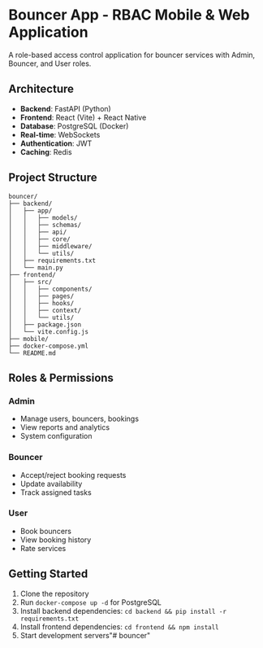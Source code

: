 # Bouncer App - RBAC Mobile & Web Application

A role-based access control application for bouncer services with Admin, Bouncer, and User roles.

## Architecture

- **Backend**: FastAPI (Python)
- **Frontend**: React (Vite) + React Native
- **Database**: PostgreSQL (Docker)
- **Real-time**: WebSockets
- **Authentication**: JWT
- **Caching**: Redis

## Project Structure

```
bouncer/
├── backend/
│   ├── app/
│   │   ├── models/
│   │   ├── schemas/
│   │   ├── api/
│   │   ├── core/
│   │   ├── middleware/
│   │   └── utils/
│   ├── requirements.txt
│   └── main.py
├── frontend/
│   ├── src/
│   │   ├── components/
│   │   ├── pages/
│   │   ├── hooks/
│   │   ├── context/
│   │   └── utils/
│   ├── package.json
│   └── vite.config.js
├── mobile/
├── docker-compose.yml
└── README.md
```

## Roles & Permissions

### Admin
- Manage users, bouncers, bookings
- View reports and analytics
- System configuration

### Bouncer
- Accept/reject booking requests
- Update availability
- Track assigned tasks

### User
- Book bouncers
- View booking history
- Rate services

## Getting Started

1. Clone the repository
2. Run `docker-compose up -d` for PostgreSQL
3. Install backend dependencies: `cd backend && pip install -r requirements.txt`
4. Install frontend dependencies: `cd frontend && npm install`
5. Start development servers"# bouncer" 
